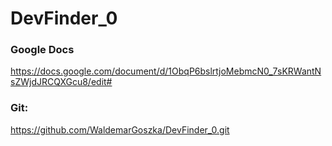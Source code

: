 # DevFinder_0

### Google Docs
https://docs.google.com/document/d/1ObqP6bslrtjoMebmcN0_7sKRWantNsZWjdJRCQXGcu8/edit#

### Git:
https://github.com/WaldemarGoszka/DevFinder_0.git



